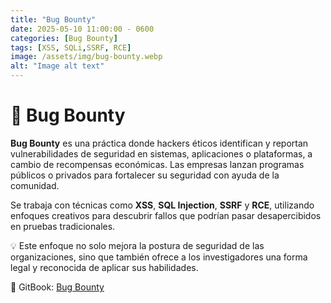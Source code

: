 ```yaml
---
title: "Bug Bounty"
date: 2025-05-10 11:00:00 - 0600
categories: [Bug Bounty]
tags: [XSS, SQLi,SSRF, RCE]
image: /assets/img/bug-bounty.webp
alt: "Image alt text"
---
```


# 🐞 Bug Bounty

**Bug Bounty** es una práctica donde hackers éticos identifican y reportan vulnerabilidades de seguridad en sistemas, aplicaciones o plataformas, a cambio de recompensas económicas. Las empresas lanzan programas públicos o privados para fortalecer su seguridad con ayuda de la comunidad.

Se trabaja con técnicas como **XSS**, **SQL Injection**, **SSRF** y **RCE**, utilizando enfoques creativos para descubrir fallos que podrían pasar desapercibidos en pruebas tradicionales.

💡 Este enfoque no solo mejora la postura de seguridad de las organizaciones, sino que también ofrece a los investigadores una forma legal y reconocida de aplicar sus habilidades.

🔗 GitBook: [Bug Bounty](https://pentester-101.gitbook.io/bug-bunty)